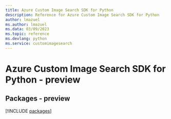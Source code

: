 ```yaml
---
title: Azure Custom Image Search SDK for Python
description: Reference for Azure Custom Image Search SDK for Python
author: lmazuel
ms.author: lmazuel
ms.data: 03/09/2023
ms.topic: reference
ms.devlang: python
ms.service: customimagesearch
---
```

# Azure Custom Image Search SDK for Python - preview
## Packages - preview
[!INCLUDE [packages](custom-image-search-index.md)]